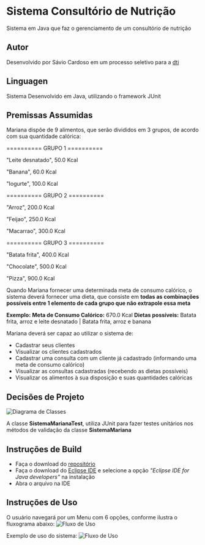 # Sistema Consultório de Nutrição
Sistema em Java que faz o gerenciamento de um consultório de nutrição

## Autor
Desenvolvido por Sávio Cardoso em um processo seletivo para a [dti](https://dtidigital.com.br/)

## Linguagen
Sistema Desenvolvido em Java, utilizando o framework JUnit

## Premissas Assumidas
Mariana dispõe de 9 alimentos, que serão divididos em 3 grupos, de acordo com sua quantidade calórica:

========== GRUPO 1 ==========

"Leite desnatado", 50.0 Kcal

"Banana", 60.0 Kcal

"Iogurte", 100.0 Kcal
 
 
========== GRUPO 2 ==========

"Arroz", 200.0 Kcal

"Feijao", 250.0 Kcal

"Macarrao", 300.0 Kcal


========== GRUPO 3 ==========

"Batata frita", 400.0 Kcal

"Chocolate", 500.0 Kcal

"Pizza", 900.0 Kcal


Quando Mariana fornecer uma determinada meta de consumo calórico, o sistema deverá fornecer uma dieta, que consiste em **todas as combinações possíveis entre 1 elemento de cada grupo que não extrapole essa meta**

**Exemplo:**
**Meta de Consumo Calórico:** 670.0 Kcal
**Dietas possíveis:** Batata frita, arroz e leite desnatado | Batata frita, arroz e banana

Mariana deverá ser capaz ao utilizar o sistema de:
- Cadastrar seus clientes
- Visualizar os clientes cadastrados
- Cadastrar uma consulta com um cliente já cadastrado (informando uma meta de consumo calórico)
- Visualizar as consultas cadastradas (recebendo as dietas possíveis)
- Visualizar os alimentos à sua disposição e suas quantidades calóricas

## Decisões de Projeto
![Diagrama de Classes](Desktop/diagrama_de_classes.png)

A classe **SistemaMarianaTest**, utiliza JUnit para fazer testes unitários nos métodos de validação da classe **SistemaMariana**

## Instruções de Build
- Faça o download do [repositório](https://github.com/SavioCardoso/testeJava_Dti/)
- Faça o download do [Eclipse IDE](https://www.eclipse.org/downloads/) e selecione a opção *"Eclipse IDE for Java developers"* na instalação
- Abra o arquivo na IDE

## Instruções de Uso
O usuário navegará por um Menu com 6 opções, conforme ilustra o fluxograma abaixo:
![Fluxo de Uso](Desktop/fluxo_de_uso.png)

Exemplo de uso do sistema:
![Fluxo de Uso](Desktop/exemplo_de_uso.gif)
